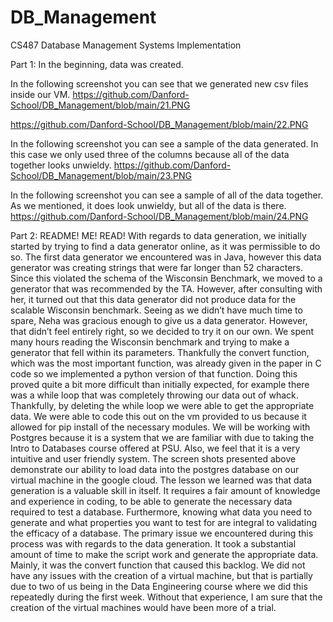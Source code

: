 # DB_Management
CS487 Database Management Systems Implementation 



Part 1: In the beginning, data was created. 

In the following screenshot you can see that we generated new csv files inside our VM. 
https://github.com/Danford-School/DB_Management/blob/main/21.PNG

https://github.com/Danford-School/DB_Management/blob/main/22.PNG

In the following screenshot you can see a sample of the data generated. In this case we only used three of the columns because all of the data together looks unwieldy. 
https://github.com/Danford-School/DB_Management/blob/main/23.PNG

In the following screenshot you can see a sample of all of the data together. As we mentioned, it does look unwieldy, but all of the data is there. 
https://github.com/Danford-School/DB_Management/blob/main/24.PNG


Part 2: README! ME! READ! 
With regards to data generation, we initially started by trying to find a data generator online, as it was permissible to do so. The first data generator we encountered was in Java, however this data generator was creating strings that were far longer than 52 characters. Since this violated the schema of the Wisconsin Benchmark, we moved to a generator that was recommended by the TA. However, after consulting with her, it turned out that this data generator did not produce data for the scalable Wisconsin benchmark. Seeing as we didn’t have much time to spare, Neha was gracious enough to give us a data generator. However, that didn’t feel entirely right, so we decided to try it on our own. We spent many hours reading the Wisconsin benchmark and trying to make a generator that fell within its parameters. Thankfully the convert function, which was the most important function, was already given in the paper in C code so we implemented a python version of that function. Doing this proved quite a bit more difficult than initially expected, for example there was a while loop that was completely throwing our data out of whack. Thankfully, by deleting the while loop we were able to get the appropriate data. We were able to code this out on the vm provided to us because it allowed for pip install of the necessary modules.
We will be working with Postgres because it is a system that we are familiar with due to taking the Intro to Databases course offered at PSU. Also, we feel that it is a very intuitive and user friendly system.
The screen shots presented above demonstrate our ability to load data into the postgres database on our virtual machine in the google cloud.
The lesson we learned was that data generation is a valuable skill in itself. It requires a fair amount of knowledge and experience in coding, to be able to generate the necessary data required to test a database. Furthermore, knowing what data you need to generate and what properties you want to test for are integral to validating the efficacy of a database. The primary issue we encountered during this process was with regards to the data generation. It took a substantial amount of time to make the script work and generate the appropriate data. Mainly, it was the convert function that caused this backlog.
We did not have any issues with the creation of a virtual machine, but that is partially due to two of us being in the Data Engineering course where we did this repeatedly during the first week. Without that experience, I am sure that the creation of the virtual machines would have been more of a trial. 
